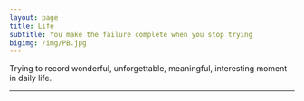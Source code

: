 ```yaml
---
layout: page
title: Life
subtitle: You make the failure complete when you stop trying
bigimg: /img/PB.jpg
---
```


Trying to record wonderful, unforgettable, meaningful, interesting moment in daily life.

<hr>
